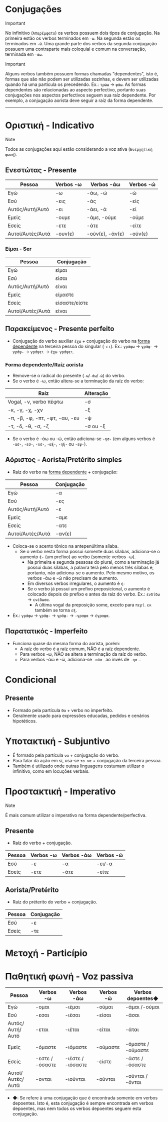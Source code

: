 # Conjugações

> [!IMPORTANT]
> No infinitivo (`Απαρέμφατο`) os verbos possuem dois tipos de conjugação. Na primeira estão os verbos terminados em `-ω`. Na segunda estão os terminados em `-ώ`. Uma grande parte dos verbos da segunda conjugação possuem uma contraparte mais coloquial e comum na conversação, terminada em `-άω`.

> [!IMPORTANT]
> Alguns verbos também possuem formas chamadas "dependentes", isto é, formas que são não podem ser utilizadas sozinhas, e devem ser utilizadas quando há uma partícula os precedendo. Ex.: `τρώω` → `φάω`.
> As formas dependentes são relacionadas ao aspecto perfectivo, portanto suas conjugações nos aspectos perfectivos seguem sua raíz dependente. Por exemplo, a conjugação aorista deve seguir a raíz da forma dependente.

---

# Οριστική - Indicativo

> [!NOTE]
> Todos as conjugações aqui estão considerando a voz ativa (`Ενεργητική φωνή`).

## Ενεστώτας - Presente

| Pessoa           | Verbos -ω | Verbos -άω      | Verbos -ώ |
| ---------------- | --------- | --------------- | --------- |
| Εγώ              | -ω        | -άω, -ώ         | -ώ        |
| Εσύ              | -εις      | -άς             | -είς      |
| Αυτός/Αυτή/Αυτό  | -ει       | -άει, -ά        | -εί       |
| Εμείς            | -ουμε     | -άμε, -ούμε     | -ούμε     |
| Εσείς            | -ετε      | -άτε            | -είτε     |
| Αυτοί/Αυτές/Αυτά | -ουν(ε)   | -ούν(ε), -άν(ε) | -ούν(ε)   |

### Είμαι - Ser

| Pessoa           | Conjugação    |
| ---------------- | ------------- |
| Εγώ              | είμαι         |
| Εσύ              | είσαι         |
| Αυτός/Αυτή/Αυτό  | είναι         |
| Εμείς            | είμαστε       |
| Εσείς            | είσαστε/είστε |
| Αυτοί/Αυτές/Αυτά | είναι         |

## Παρακείμενος - Presente perfeito

-   Conjugação do verbo auxiliar `έχω` + conjugação do verbo na [forma dependente](#forma-dependenteraíz-aorista) na terceira pessoa do singular (`-ει`). Ex.: `γράφω` → `γράφ-` → `γράψ-` → `γράψει` → `έχω γράψει`.

### Forma dependente/Raíz aorista

-   Remove-se o radical do presente (`-ω`/`-άω`/`-ώ`) do verbo.
-   Se o verbo é -ω, então altera-se a terminação da raíz do verbo:

| Raíz                           | Alteração |
| ------------------------------ | --------- |
| Vogal, -ν, verbo πέφτω         | -σ        |
| -κ, -γ, -χ, -χν                | -ξ        |
| -π, -β, -φ, -πτ, -φτ, -αυ, -ευ | -ψ        |
| -τ, -δ, -θ, -σ, -ζ             | -σ ou -ξ  |

-   Se o verbo é -άω ou -ώ, então adiciona-se `-ησ-` (em alguns verbos é `-ασ-`, `-εσ-`, `-υσ-`, `-αξ-`, `-ηξ-` ou `-εψ-`).

## Αόριστος - Aorista/Pretérito simples

-   Raíz do verbo na [forma dependente](#forma-dependenteraíz-aorista) + conjugação:

| Pessoa           | Conjugação |
| ---------------- | ---------- |
| Εγώ              | -α         |
| Εσύ              | -ες        |
| Αυτός/Αυτή/Αυτό  | -ε         |
| Εμείς            | -αμε       |
| Εσείς            | -ατε       |
| Αυτοί/Αυτές/Αυτά | -αν(ε)     |

-   Coloca-se o acento tônico na antepenúltima sílaba.
    -   Se o verbo nesta forma possui somente duas sílabas, adiciona-se o aumento `έ-` (um prefixo) ao verbo (somente verbos -ω).
        -   Na primeira e segunda pessoas do plural, como a terminação já possui duas sílabas, a palavra terá pelo menos três sílabas e, portanto, não adiciona-se o aumento. Pelo mesmo motivo, os verbos -άω e -ώ não precisam de aumento.
        -   Em diversos verbos irregulares, o aumento é `ή-`
        -   Se o verbo já possui um prefixo preposicional, o aumento é colocado depois do prefixo e antes da raíz do verbo. Ex.: `ενδίδω` → `ενέδωσα`.
            -   A última vogal da preposição some, exceto para `περί`. `εκ` também se torna `εξ`.
-   Ex.: `γράφω` → `γράφ-` → `γράψ-` → `-γραψα` → `έγραψα`.

## Παρατατικός - Imperfeito

-   Funciona quase da mesma forma do aorista, porém:
    -   A raíz do verbo é a raíz comum, NÃO é a raíz dependente.
    -   Para verbos -ω, NÃO se altera a terminação da raíz do verbo.
    -   Para verbos -άω e -ώ, adiciona-se `-ούσ-` ao invés de `-ησ-`.

# Condicional

## Presente

-   Formado pela partícula `Θα` + verbo no imperfeito.
-   Geralmente usado para expressões educadas, pedidos e cenários hipotéticos.

# Υποτακτική - Subjuntivo

-   É formado pela partícula `να` + conjugação do verbo.
-   Para falar da ação em si, usa-se `το να` + conjugação da terceira pessoa.
-   Também é utilizado onde outras linguagens costumam utilizar o infinitivo, como em locuções verbais.

# Προστακτική - Imperativo

> [!NOTE]
> É mais comum utilizar o imperativo na forma dependente/perfectiva.

## Presente

-   Raíz do verbo + conjugação.

| Pessoa | Verbos -ω | Verbos -άω | Verbos -ώ |
| ------ | --------- | ---------- | --------- |
| Εσύ    | -ε        | -α         | -ει/-α    |
| Εσείς  | -ετε      | -άτε       | -είτε     |

## Aorista/Pretérito

-   Raíz do préterito do verbo + conjugação.

| Pessoa | Conjugação |
| ------ | ---------- |
| Εσύ    | -ε         |
| Εσείς  | -τε        |

# Μετοχή - Particípio

# Παθητική φωνή - Voz passiva

| Pessoa           | Verbos -ω       | Verbos -άω        | Verbos -ώ | Verbos depoentes◆  |
| ---------------- | --------------- | ----------------- | --------- | ------------------ |
| Εγώ              | -ομαι           | -ιέμαι            | -ούμαι    | -άμαι /-ούμαι      |
| Εσύ              | -εσαι           | -ιέσαι            | -είσαι    | -άσαι              |
| Αυτός/Αυτή/Αυτό  | -εται           | -ιέται            | -είται    | -άται              |
| Εμείς            | -όμαστε         | -ιόμαστε          | -ούμαστε  | -όμαστε / -ούμαστε |
| Εσείς            | -εστε / -όσαστε | -ιέστε / -ιόσαστε | -είστε    | -άστε / -όσαστε    |
| Αυτοί/Αυτές/Αυτά | -ονται          | -ιούνται          | -ούνται   | -ούνται / -όνται   |

-   ◆: Se refere à uma conjugação que é encontrada somente em verbos depoentes. Isto é, esta conjugação é sempre encontrada em verbos depoentes, mas nem todos os verbos depoentes seguem esta conjugação.
